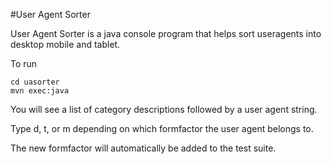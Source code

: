 #User Agent Sorter

User Agent Sorter is a java console program that helps sort useragents into desktop mobile and tablet.

To run

```
cd uasorter
mvn exec:java
```

You will see a list of category descriptions followed by a user agent string.

Type d, t, or m depending on which formfactor the user agent belongs to.

The new formfactor will automatically be added to the test suite.